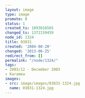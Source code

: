 ```yaml
---
layout: image
type: image
promote: 0
status: 1
created_ts: 1093016565
changed_ts: 1372159459
node_id: 1324
title: 03831
created: '2004-08-20'
changed: '2013-06-25'
redirect_from: []
permalink: "/node/1324/"
tags:
- 2003/12 - December 2003
- Karamea
images:
- src: image/images/03831-1324.jpg
  name: 03831-1324.jpg
---
```


